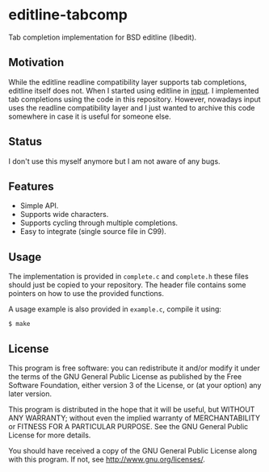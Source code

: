 # editline-tabcomp

Tab completion implementation for BSD editline (libedit).

## Motivation

While the editline readline compatibility layer supports tab
completions, editline itself does not. When I started using editline in
[input][input github]. I implemented tab completions using the code in
this repository. However, nowadays input uses the readline compatibility
layer and I just wanted to archive this code somewhere in case it is
useful for someone else.

## Status

I don't use this myself anymore but I am not aware of any bugs.

## Features

* Simple API.
* Supports wide characters.
* Supports cycling through multiple completions.
* Easy to integrate (single source file in C99).

## Usage

The implementation is provided in `complete.c` and `complete.h` these
files should just be copied to your repository. The header file contains
some pointers on how to use the provided functions.

A usage example is also provided in `example.c`, compile it using:

	$ make

## License

This program is free software: you can redistribute it and/or modify it
under the terms of the GNU General Public License as published by the
Free Software Foundation, either version 3 of the License, or (at your
option) any later version.

This program is distributed in the hope that it will be useful, but
WITHOUT ANY WARRANTY; without even the implied warranty of
MERCHANTABILITY or FITNESS FOR A PARTICULAR PURPOSE. See the GNU General
Public License for more details.

You should have received a copy of the GNU General Public License along
with this program. If not, see <http://www.gnu.org/licenses/>.

[input github]: https://github.com/nmeum/input
